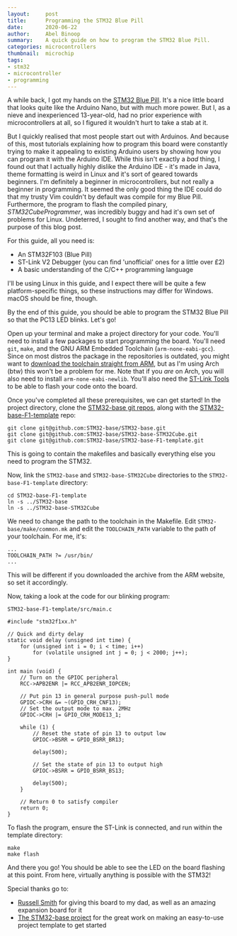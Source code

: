```yaml
---
layout:     post
title:      Programming the STM32 Blue Pill
date:       2020-06-22
author:     Abel Binoop
summary:    A quick guide on how to program the STM32 Blue Pill.
categories: microcontrollers
thumbnail:  microchip
tags:
- stm32
- microcontroller
- programming
---
```


A while back, I got my hands on the [STM32 Blue Pill](https://stm32-base.org/boards/STM32F051C8T6-Blue-Pill). It's a nice little board that looks quite like the Arduino Nano, but with much more power. But I, as a nieve and inexperienced 13-year-old, had no prior experience with microcontrollers at all, so I figured it wouldn't hurt to take a stab at it.

But I quickly realised that most people start out with Arduinos. And because of this, most tutorials explaining how to program this board were constantly trying to make it appealing to existing Arduino users by showing how you can program it with the Arduino IDE. While this isn't exactly a *bad* thing, I found out that I actually highly dislike the Arduino IDE - it's made in Java, theme formatting is weird in Linux and it's sort of geared towards beginners. I'm definitely a beginner in microcontrollers, but not really a beginner in programming. It seemed the only good thing the IDE could do that my trusty Vim couldn't by default was compile for my Blue Pill. Furthermore, the program to flash the compiled pinary, *STM32CubeProgrammer*, was incredibly buggy and had it's own set of problems for Linux. Undeterred, I sought to find another way, and that's the purpose of this blog post.

For this guide, all you need is:
- An STM32F103 (Blue Pill)
- ST-Link V2 Debugger (you can find 'unofficial' ones for a little over £2)
- A basic understanding of the C/C++ programming language

I'll be using Linux in this guide, and I expect there will be quite a few platform-specific things, so these instructions may differ for Windows. macOS should be fine, though.

By the end of this guide, you should be able to program the STM32 Blue Pill so that the PC13 LED blinks. Let's go!

Open up your terminal and make a project directory for your code. You'll need to install a few packages to start programming the board. You'll need `git`, `make`, and the GNU ARM Embedded Toolchain (`arm-none-eabi-gcc`). Since on most distros the package in the repositories is outdated, you might want to [download the toolchain straight from ARM](https://developer.arm.com/tools-and-software/open-source-software/developer-tools/gnu-toolchain/gnu-rm/downloads), but as I'm using Arch (btw) this won't be a problem for me. Note that if you *are* on Arch, you will also need to install `arm-none-eabi-newlib`. You'll also need the [ST-Link Tools](https://github.com/stlink-org/stlink#installation) to be able to flash your code onto the board.

Once you've completed all these prerequisites, we can get started! In the project directory, clone the [STM32-base git repos](https://github.com/STM32-base/STM32-base), along with the [STM32-base-F1-template](https://github.com/STM32-base/STM32-base-F1-template) repo:

```
git clone git@github.com:STM32-base/STM32-base.git
git clone git@github.com:STM32-base/STM32-base-STM32Cube.git
git clone git@github.com:STM32-base/STM32-base-F1-template.git
```

This is going to contain the makefiles and basically everything else you need to program the STM32.

Now, link the `STM32-base` and `STM32-base-STM32Cube` directories to the `STM32-base-F1-template` directory:

```
cd STM32-base-F1-template
ln -s ../STM32-base
ln -s ../STM32-base-STM32Cube
```

We need to change the path to the toolchain in the Makefile. Edit `STM32-base/make/common.mk` and edit the `TOOLCHAIN_PATH` variable to the path of your toolchain. For me, it's:

```
...
TOOLCHAIN_PATH ?= /usr/bin/
...
```

This will be different if you downloaded the archive from the ARM website, so set it accordingly.

Now, taking a look at the code for our blinking program:

`STM32-base-F1-template/src/main.c`
```
#include "stm32f1xx.h"

// Quick and dirty delay
static void delay (unsigned int time) {
    for (unsigned int i = 0; i < time; i++)
        for (volatile unsigned int j = 0; j < 2000; j++);
}

int main (void) {
    // Turn on the GPIOC peripheral
    RCC->APB2ENR |= RCC_APB2ENR_IOPCEN;

    // Put pin 13 in general purpose push-pull mode
    GPIOC->CRH &= ~(GPIO_CRH_CNF13);
    // Set the output mode to max. 2MHz
    GPIOC->CRH |= GPIO_CRH_MODE13_1;

    while (1) {
        // Reset the state of pin 13 to output low
        GPIOC->BSRR = GPIO_BSRR_BR13;

        delay(500);

        // Set the state of pin 13 to output high
        GPIOC->BSRR = GPIO_BSRR_BS13;

        delay(500);
    }

    // Return 0 to satisfy compiler
    return 0;
}
```

To flash the program, ensure the ST-Link is connected, and run within the template directory:
```
make
make flash
```

And there you go! You should be able to see the LED on the board flashing at this point. From here, virtually anything is possible with the STM32!

Special thanks go to:
- [Russell Smith](https://www.rasmithuk.org.uk/entry/stm32f103-expansion) for giving this board to my dad, as well as an amazing expansion board for it
- [The STM32-base project](https://stm32-base.org/) for the great work on making an easy-to-use project template to get started
